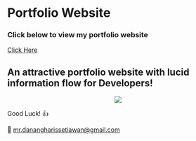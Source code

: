# Portfolio Website

### Click below to view my portfolio website
[Click Here](https://danangharissetiawan.github.io/danangharissetiawan.github.io-v1/)

## An attractive portfolio website with lucid information flow for Developers!


<p align="center"> 
  <kbd>
  	<a href="https://danangharissetiawan.github.io/danangharissetiawan.github.io-v1/" target="_blank">
		<img src="image.png"></img>
	</a>
  </kbd>
</p>

Good Luck! :+1: 

:e-mail: mr.danangharissetiawan@gmail.com
